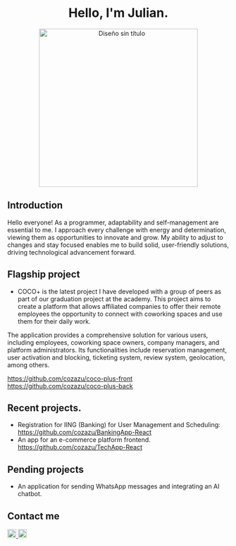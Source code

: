 <h1 align="center">Hello, I'm Julian.</h1>

<div align="center">
  <a href="https://ossinsight.io">
    <img src="https://github.com/cozazu/cozazu/assets/144566319/a2eaf144-08e0-4495-bb78-63fb6f68bb11" height="360" alt="Diseño sin título">
  </a>
</div>

## Introduction

Hello everyone! As a programmer, adaptability and self-management are essential to me. I approach every challenge with energy and determination, viewing them as opportunities to innovate and grow. My ability to adjust to changes and stay focused enables me to build solid, user-friendly solutions, driving technological advancement forward.

## Flagship project 
-  COCO+ is the latest project I have developed with a group of peers as part of our graduation project at the academy. This project aims to create a platform that allows affiliated companies to offer their remote employees the opportunity to connect with coworking spaces and use them for their daily work.

The application provides a comprehensive solution for various users, including employees, coworking space owners, company managers, and platform administrators. Its functionalities include reservation management, user activation and blocking, ticketing system, review system, geolocation, among others.

<a href="coco-plus-front" target="_blank">https://github.com/cozazu/coco-plus-front </a>
<a href="coco-plus-back" target="_blank">https://github.com/cozazu/coco-plus-back </a>


## Recent projects.
- Registration for IING (Banking) for User Management and Scheduling: <a href="https://github.com/cozazu/BankingApp-React" target="_blank">https://github.com/cozazu/BankingApp-React </a>
- An app for an e-commerce platform frontend. <a>https://github.com/cozazu/TechApp-React </a>

## Pending projects
- An application for sending WhatsApp messages and integrating an AI chatbot.

## Contact me

<a href="https://www.linkedin.com/in/juli%C3%A1n-aranzazu-95837a207/" target="_blank">
  <img src="https://cdn-icons-png.flaticon.com/128/3536/3536505.png" style="height: 20px;"/>
</a>
<a href="mailto:aranzazuarcila@gmail.com" target="_blank">
  <img src="https://cdn-icons-png.flaticon.com/128/5968/5968534.png" style="height: 20px;"/>
</a>

